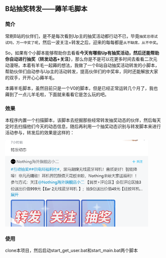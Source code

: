 ## B站抽奖转发——薅羊毛脚本

### 简介

常刷B站的伙伴们，是不是每次看到Up主的抽奖活动都行动不已，毕竟`抽奖总得试试吗，万一中奖了呢`，然后一波关注+转发之后，迎来的每每都是`从不缺席，从不中奖`。

So，如果有个小脚本能够帮助你去看看**今天有哪些Up有抽奖活动，然后还能帮助你自动进行抽奖（转发动态+关注）**，那么你是不是可以花更多时间去看看二次元动漫呀。本着有羊毛一起薅的想法，我做了一个B站自动抽奖活动转发的小脚本，帮助伙伴们自动参与Up主的活动转发，提高伙伴们的中奖率，同时还能解放大家的双手，开开心心薅羊毛。

本薅羊毛脚本，虽然目前只是一个V0的脚本，但是已经正常运转几个月了，我也薅到了一点儿羊毛啦，下面就来看看它是怎么玩的吧。

### 效果

本程序内置一个扫描脚本，该脚本去挖掘那些经常转发抽奖动态的伙伴，然后每天定时去扫描他们今天的动态信息，随后再利用一个抽奖动态识别与转发脚本来进行活动参与，转发后的效果是这样的：

<img src="img/Readme.assets/image-20230407114451309.png" alt="image-20230407114451309" style="zoom:67%;" />

### 使用

clone本项目，然后启动start_get_user.bat和start_main.bat两个脚本